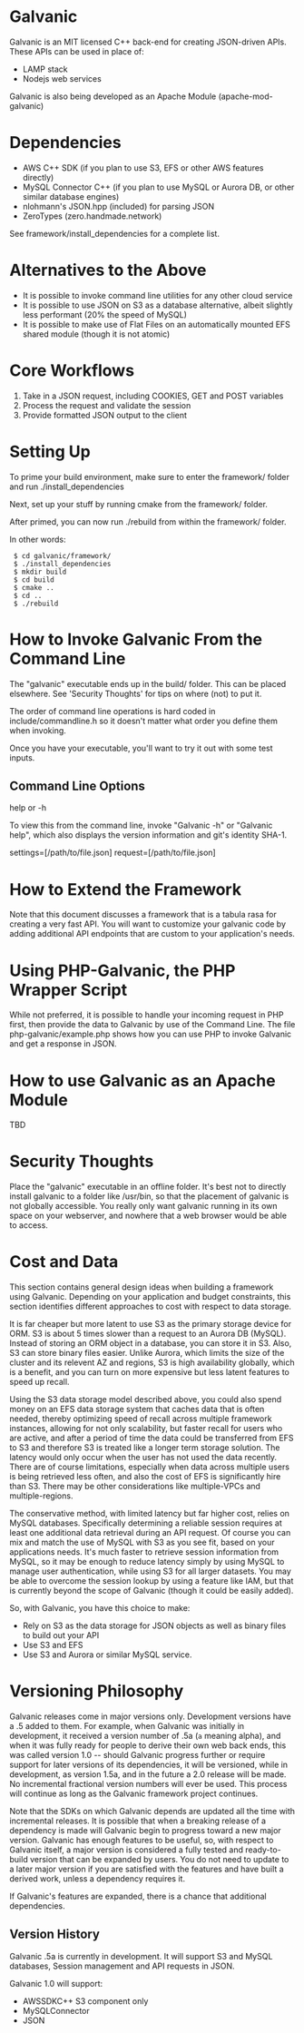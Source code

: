 Galvanic
========

Galvanic is an MIT licensed C++ back-end for creating JSON-driven APIs.  These APIs can be used in place of:

* LAMP stack
* Nodejs web services

Galvanic is also being developed as an Apache Module (apache-mod-galvanic)

Dependencies
============

* AWS C++ SDK (if you plan to use S3, EFS or other AWS features directly)
* MySQL Connector C++ (if you plan to use MySQL or Aurora DB, or other similar database engines)
* nlohmann's JSON.hpp (included) for parsing JSON
* ZeroTypes (zero.handmade.network)

See framework/install_dependencies for a complete list.

Alternatives to the Above
=========================

* It is possible to invoke command line utilities for any other cloud service
* It is possible to use JSON on S3 as a database alternative, albeit slightly less performant (20% the speed of MySQL)
* It is possible to make use of Flat Files on an automatically mounted EFS shared module (though it is not atomic)

Core Workflows
==============

1. Take in a JSON request, including COOKIES, GET and POST variables
2. Process the request and validate the session
3. Provide formatted JSON output to the client

Setting Up
==========

To prime your build environment, make sure to enter the framework/ folder and run ./install_dependencies

Next, set up your stuff by running cmake from the framework/ folder.

After primed, you can now run ./rebuild from within the framework/ folder.

In other words:

```
 $ cd galvanic/framework/
 $ ./install_dependencies
 $ mkdir build
 $ cd build
 $ cmake ..
 $ cd ..
 $ ./rebuild
```

How to Invoke Galvanic From the Command Line
============================================

The "galvanic" executable ends up in the build/ folder.  This can be placed elsewhere.  See 'Security Thoughts' for tips on where (not) to put it.

The order of command line operations is hard coded in include/commandline.h so it doesn't matter what order you define them when invoking.

Once you have your executable, you'll want to try it out with some test inputs.

Command Line Options
--------------------

help or -h

To view this from the command line, invoke "Galvanic -h" or "Galvanic help", which also displays the version information and git's identity SHA-1.

settings=[/path/to/file.json]
request=[/path/to/file.json]


How to Extend the Framework
===========================

Note that this document discusses a framework that is a tabula rasa for creating a very fast API.  You will want to customize your galvanic code by adding
additional API endpoints that are custom to your application's needs.


Using PHP-Galvanic, the PHP Wrapper Script
==========================================

While not preferred, it is possible to handle your incoming request in PHP first, then provide the data to Galvanic by use of the Command Line.  The file php-galvanic/example.php shows how you can use PHP to invoke Galvanic and get a response in JSON.

How to use Galvanic as an Apache Module
=======================================

TBD


Security Thoughts
=================

Place the "galvanic" executable in an offline folder.  It's best not to directly install galvanic to a folder like /usr/bin, so that the placement of galvanic is not globally accessible.  You really only want galvanic running in its own space on your webserver, and nowhere that a web browser would be able to access.


Cost and Data
=============

This section contains general design ideas when building a framework using Galvanic.  Depending on your application and budget constraints, this section identifies different approaches to cost with respect to data storage.

It is far cheaper but more latent to use S3 as the primary storage device for ORM.  S3 is about 5 times slower than a request to an Aurora DB (MySQL).  Instead of storing an ORM object in a database, you can store it in S3.  Also, S3 can store binary files easier.  Unlike Aurora, which limits the size of the cluster and its relevent AZ and regions, S3 is high availability globally, which is a benefit, and you can turn on more expensive but less latent features to speed up recall.

Using the S3 data storage model described above, you could also spend money on an EFS data storage system that caches data that is often needed, thereby optimizing speed of recall across multiple framework instances, allowing for not only scalability, but faster recall for users who are active, and after a period of time the data could be transferred from EFS to S3 and therefore S3 is treated like a longer term storage solution.  The latency would only occur when the user has not used the data recently.  There are of course limitations, especially when data across multiple users is being retrieved less often, and also the cost of EFS is significantly hire than S3.  There may be other considerations like multiple-VPCs and multiple-regions.

The conservative method, with limited latency but far higher cost, relies on MySQL databases.  Specifically determining a reliable session requires at least one additional data retrieval during an API request.  Of course you can mix and match the use of MySQL with S3 as you see fit, based on your applications needs.  It's much faster to retrieve session information from MySQL, so it may be enough to reduce latency simply by using MySQL to manage user authentication, while using S3 for all larger datasets.  You may be able to overcome the session lookup by using a feature like IAM, but that is currently beyond the scope of Galvanic (though it could be easily added).

So, with Galvanic, you have this choice to make:
* Rely on S3 as the data storage for JSON objects as well as binary files to build out your API
* Use S3 and EFS
* Use S3 and Aurora or similar MySQL service.


Versioning Philosophy
=====================

Galvanic releases come in major versions only.  Development versions have a .5 added to them.  For example, when Galvanic was initially in development, it received a version number of .5a (`a` meaning alpha), and when it was fully ready for people to derive their own web back ends, this was called version 1.0 -- should Galvanic progress further or require support for later versions of its dependencies, it will be versioned, while in development, as version 1.5a, and in the future a 2.0 release will be made.  No incremental fractional version numbers will ever be used.  This process will continue as long as the Galvanic framework project continues.

Note that the SDKs on which Galvanic depends are updated all the time with incremental releases.  It is possible that when a breaking release of a dependency is made will Galvanic begin to progress toward a new major version.  Galvanic has enough features to be useful, so, with respect to Galvanic itself, a major version is considered a fully tested and ready-to-build version that can be expanded by users.  You do not need to update to a later major version if you are satisfied with the features and have built a derived work, unless a dependency requires it.

If Galvanic's features are expanded, there is a chance that additional dependencies.

Version History
---------------

Galvanic .5a is currently in development.  It will support S3 and MySQL databases, Session management and API requests in JSON.

Galvanic 1.0 will support:
* AWSSDKC++ S3 component only
* MySQLConnector
* JSON